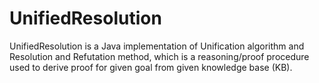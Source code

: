# UnifiedResolution

UnifiedResolution is a Java implementation of Unification algorithm and Resolution and Refutation method, which is a reasoning/proof procedure used to derive proof for given goal from given knowledge base (KB).
